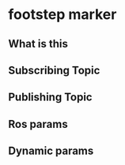 # footstep marker

## What is this

## Subscribing Topic

## Publishing Topic

## Ros params

## Dynamic params
